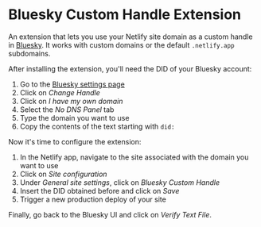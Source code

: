 # Bluesky Custom Handle Extension

An extension that lets you use your Netlify site domain as a custom handle in [Bluesky](https://bsky.app). It works with custom domains or the default `.netlify.app` subdomains.

After installing the extension, you'll need the DID of your Bluesky account:

1. Go to the [Bluesky settings page](https://bsky.app/settings)
2. Click on _Change Handle_
3. Click on _I have my own domain_
4. Select the _No DNS Panel_ tab
5. Type the domain you want to use
6. Copy the contents of the text starting with `did:`

Now it's time to configure the extension:

1. In the Netlify app, navigate to the site associated with the domain you want to use
2. Click on _Site configuration_
3. Under _General site settings_, click on _Bluesky Custom Handle_
4. Insert the DID obtained before and click on _Save_
5. Trigger a new production deploy of your site

Finally, go back to the Bluesky UI and click on _Verify Text File_.
